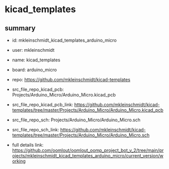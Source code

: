 # kicad_templates
 
## summary 
* id: mkleinschmidt_kicad_templates_arduino_micro
* user: mkleinschmidt
* name: kicad_templates
* board: arduino_micro
* repo: https://github.com/mkleinschmidt/kicad-templates
* src_file_repo_kicad_pcb: Projects/Arduino_Micro/Arduino_Micro.kicad_pcb
* src_file_repo_kicad_pcb_link: https://github.com/mkleinschmidt/kicad-templates/tree/master/Projects/Arduino_Micro/Arduino_Micro.kicad_pcb


* src_file_repo_sch: Projects/Arduino_Micro/Arduino_Micro.sch
* src_file_repo_sch_link: https://github.com/mkleinschmidt/kicad-templates/tree/master/Projects/Arduino_Micro/Arduino_Micro.sch
* full details link: https://github.com/oomlout/oomlout_oomp_project_bot_v_2/tree/main/projects/mkleinschmidt_kicad_templates_arduino_micro/current_version/working  







